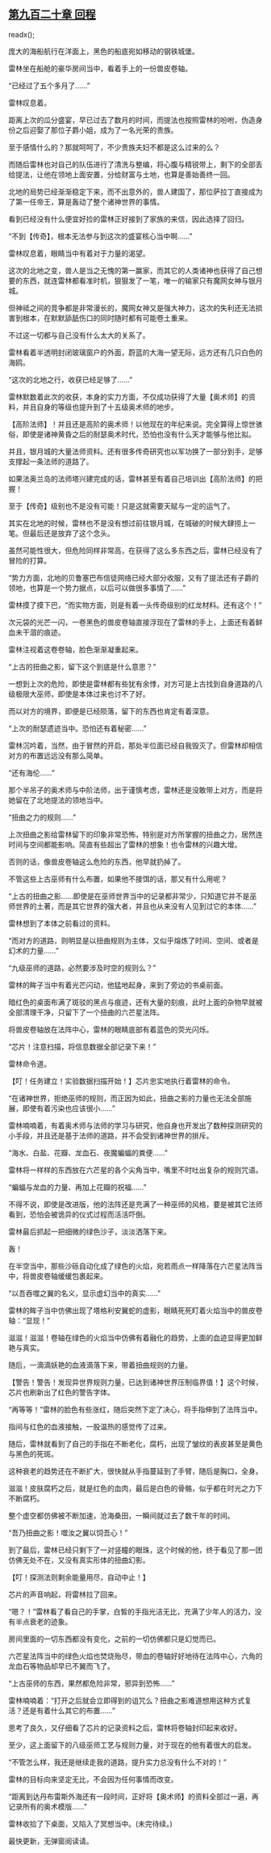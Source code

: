 ## [第九百二十章 回程](https://www.xxbiquge.com/11_11222/9029014.html)
readx();

  庞大的海船航行在洋面上，黑色的船底宛如移动的钢铁城堡。

  雷林坐在船舱的豪华房间当中，看着手上的一份兽皮卷轴。

  “已经过了五个多月了……”

  雷林叹息着。

  距离上次的瓜分盛宴，早已过去了数月的时间，而提法也按照雷林的吩咐，伪造身份之后迎娶了那位子爵小姐，成为了一名光荣的贵族。

  至于感情什么的？那就呵呵了，不少贵族夫妇不都是这么过来的么？

  而随后雷林也对自己的队伍进行了清洗与整编，将心腹与精锐带上，剩下的全部丢给提法，让他在领地上面安置，分给财富与土地，也算是善始善终一回。

  北地的局势已经渐渐稳定下来，而不出意外的，兽人建国了，那位萨拉丁直接成为了第一任帝王，算是轰动了整个诸神世界的事情。

  看到已经没有什么便宜好捡的雷林正好接到了家族的来信，因此选择了回归。

  “不到【传奇】，根本无法参与到这次的盛宴核心当中啊……”

  雷林叹息着，眼睛当中有着对于力量的渴望。

  这次的北地之变，兽人是当之无愧的第一赢家，而其它的人类诸神也获得了自己想要的东西，就连雷林都看准时机，狠狠发了一笔，唯一的输家只有魔网女神与银月城。

  但神祗之间的竞争都是非常漫长的，魔网女神又是强大神力，这次的失利还无法损害到根本，在默默舔舐伤口的同时随时都有可能卷土重来。

  不过这一切都与自己没有什么太大的关系了。

  雷林看着半透明封闭玻璃窗户的外面，蔚蓝的大海一望无际，远方还有几只白色的海鸥。

  “这次的北地之行，收获已经足够了……”

  雷林默数着此次的收获，本身的实力方面，不仅成功获得了大量【奥术师】的资料，并且自身的等级也提升到了十五级奥术师的地步。

  【高阶法师】！并且还是高阶的奥术师！以他现在的年纪来说。完全算得上惊世骇俗，即使是诸神黄昏之后的耐瑟奥术时代，恐怕也没有什么天才能够与他比拟。

  并且，银月城的大量法师资料。还有很多传奇研究也以军功换了一部分到手，足够支撑起一条法师的道路了。

  如果法奥兰岛的法师塔兴建完成的话，雷林甚至有着自己培训出【高阶法师】的把握！

  至于【传奇】级别也不是没有可能！只是这就需要天赋与一定的运气了。

  其实在北地的时候，雷林也不是没有想过前往银月城，在城破的时候大肆捞上一笔。但最后还是放弃了这个念头。

  虽然可能性很大，但危险同样非常高，在获得了这么多东西之后，雷林已经没有了冒险的打算。

  “势力方面，北地的贝鲁塞巴布信徒网络已经大部分收服，又有了提法还有子爵的领地，也算是一个势力据点，以后可以做很多事情了……”

  雷林摸了摸下巴，“而实物方面，则是有着一头传奇级别的红龙材料。还有这个！”

  次元袋的光芒一闪，一卷黑色的兽皮卷轴直接浮现在了雷林的手上，上面还有着鲜血未干涸的痕迹。

  雷林注视着这卷卷轴，脸色渐渐凝重起来。

  “上古的扭曲之影，留下这个到底是什么意思？”

  一想到上次的危险，即使是雷林都有些犹有余悸，对方可是上古找到自身道路的八级极限大巫师，即使是本体过来也讨不了好。

  而以对方的境界，即便是已经陨落，留下的东西也肯定有着深意。

  “上次的耐瑟遗迹当中。恐怕还有着秘密……”

  雷林沉吟着，当然，由于冒然的开启，那处半位面已经自我毁灭了。但雷林却相信对方的布置远远没有那么简单。

  “还有海伦……”

  那个半吊子的奥术师与中阶法师，出于谨慎考虑，雷林还是没敢带上对方，而是将她留在了北地提法的领地当中。

  “扭曲之力的规则……”

  上次扭曲之影给雷林留下的印象非常恐怖，特别是对方所掌握的扭曲之力，居然连时间与空间都能影响。简直有些超出了雷林的想象！也令雷林的兴趣大增。

  否则的话，像兽皮卷轴这么危险的东西，他早就扔掉了。

  不管这些上古巫师有什么布置，如果他不接饵的话，那又有什么用呢？

  “上古的扭曲之影……即使是在巫师世界当中的记录都非常少，只知道它并不是巫师世界的土著，而是其它世界的强大者，并且也从来没有人见到过它的本体……”

  雷林想到了本体之前看过的资料。

  “而对方的道路，则明显是以扭曲规则为主体，又似乎熔炼了时间、空间、或者是幻术的力量……”

  “九级巫师的道路，必然要涉及时空的规则么？”

  雷林的眸子当中有着光芒闪动，他猛地起身，来到了旁边的书桌前面。

  暗红色的桌面布满了斑驳的黑点与痕迹，还有大量的刻痕，此时上面的杂物早就被全部清理干净，只留下了一个扭曲的六芒星法阵。

  将兽皮卷轴放在法阵中心，雷林的眼睛底部有着蓝色的荧光闪烁。

  “芯片！注意扫描，将信息数据全部记录下来！”

  雷林命令道。

  【叮！任务建立！实验数据扫描开始！】芯片忠实地执行着雷林的命令。

  “在诸神世界，拒绝巫师的规则，而正因为如此，扭曲之影的力量也无法全部施展，即使有着污染也应该很小……”

  雷林喃喃着，有着奥术师与法师的学习与研究，他自身也开发出了数种探测研究的小手段，并且还是基于法师的道路，并不会受到诸神世界的排斥。

  “海水、白盐、花瓣、龙血石、夜魔蝙蝠的粪便……”

  雷林将一样样的东西放在六芒星的各个尖角当中，嘴里不时吐出复杂的规则咒语。

  “蝙蝠与龙血的力量、再加上花瓣的祝福……”

  不得不说，即使是改进版，他的法阵还是充满了一种巫师的风格，要是被其它法师看到，恐怕会被诡异的仪式过程而活活吓倒。

  雷林最后抓起一把细微的绿色沙子，淡淡洒落下来。

  轰！

  在半空当中，那些沙砾自动化成了绿色的火焰，宛若雨点一样降落在六芒星法阵当中，将兽皮卷轴缓缓包裹起来。

  “以吾吞噬之翼的名义，显示虚幻当中的真实……”

  雷林的眸子当中仿佛出现了塔格利安翼蛇的虚影，眼睛死死盯着火焰当中的兽皮卷轴：“显现！”

  滋滋！滋滋！卷轴在绿色的火焰当中仿佛有着融化的趋势，上面的血迹显得更加鲜艳与真实。

  随后，一滴滴妖艳的血液滴落下来，带着扭曲规则的力量。

  【警告！警告！发现异世界规则力量，已达到诸神世界压制临界值！】这个时候，芯片也刷新出了红色的警告字体。

  “再等等！”雷林的脸色有些涨红，随后突然下定了决心，将手指伸到了法阵当中。

  指间与红色的血液接触，一股温热的感觉传了过来。

  随后，雷林就看到了自己的手指在不断老化，腐朽，出现了皱纹的表皮甚至是黄色与黑色的死斑。

  这种衰老的趋势还在不断扩大，很快就从手指蔓延到了手臂，随后是胸口，全身。

  滋滋！皮肤腐朽之后，就是红色的血肉，最后是白色的骨骼，似乎都在时光之力下不断腐朽。

  整个虚空都仿佛被不断加速，沧海桑田，一瞬间就过去了数千年的时间。

  “吾乃扭曲之影！噬汝之翼以饲吾心！”

  到了最后，雷林已经只剩下了一对竖瞳的眼珠，这个时候的他，终于看见了那一团仿佛无处不在，又没有真实形体的扭曲幻影。

  【叮！探测法则剩余能量用尽，自动中止！】

  芯片的声音响起，将雷林拉了回来。

  “嗯？！”雷林看了看自己的手掌，白皙的手指光洁无比，充满了少年人的活力，没有半点衰老的迹象。

  房间里面的一切东西都没有变化，之前的一切仿佛都只是幻觉而已。

  六芒星法阵当中的绿色火焰也焚烧殆尽，带血的卷轴好好地待在法阵中心，六角的龙血石等物品却早已不翼而飞了。

  “上古巫师的东西，果然都危险非常，邪异到恐怖……”

  雷林喃喃着：“打开之后就会立即得到的诅咒么？扭曲之影难道想用这种方式复活？还是有着什么其它的布置……”

  思考了良久，又仔细看了芯片的记录资料之后，雷林将卷轴封印起来收好。

  至少，这上面留下的八级巫师工艺与规则力量，对于现在的他有着很大的启发。

  “不管怎么样，我还是继续走我的道路，提升实力总没有什么不对的！”

  雷林的目标向来坚定无比，不会因为任何事情而改变。

  “距离到达丹布雷斯外海还有一段时间，正好将【奥术师】的资料全部过一遍，再记录所有的奥术模版……”

  雷林收拾了下桌面，又陷入了冥想当中。(未完待续。)

  最快更新，无弹窗阅读请。
